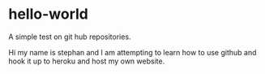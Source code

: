 # hello-world
A simple test on git hub repositories.


Hi my name is stephan and I am attempting to learn how to use github and hook it up to heroku and host my own website.
